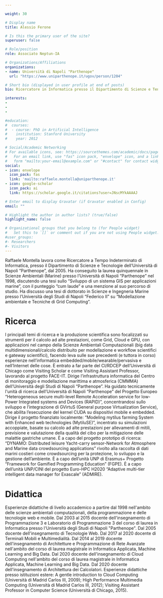 ```yaml
---

weight: 30

# Display name
title: Alessio Ferone

# Is this the primary user of the site?
superuser: false

# Role/position
role: Associato Neptun-IA

# Organizations/Affiliations
organizations:
- name: Università di Napoli "Parthenope"
  url: "https://www.uniparthenope.it/ugov/person/1204"

# Short bio (displayed in user profile at end of posts)
bio: Ricercatore in Informatica presso il Dipartimento di Scienze e Tencologie dell'Università degli Studi di Napoli "Parthenope". Direttore del Laboratorio di Ricerca High Performance Computing SmartLab (HPSCSmartLab). Responsabile della Research Computing Facilities (RCF) del Dipartimento di Scienze e Tecnologie).

interests:
-
-
-

#education:
#  courses:
#  - course: PhD in Artificial Intelligence
#    institution: Stanford University
#    year: 2012

# Social/Academic Networking
# For available icons, see: https://sourcethemes.com/academic/docs/page-builder/#icons
#   For an email link, use "fas" icon pack, "envelope" icon, and a link in the
#   form "mailto:your-email@example.com" or "#contact" for contact widget.
social:
- icon: envelope
  icon_pack: fas
  link: 'mailto:raffaele.montella@uniparthenope.it'
- icon: google-scholar
  icon_pack: ai
  link: https://scholar.google.it/citations?user=JNscMYkAAAAJ

# Enter email to display Gravatar (if Gravatar enabled in Config)
email: ""

# Highlight the author in author lists? (true/false)
highlight_name: false

# Organizational groups that you belong to (for People widget)
#   Set this to `[]` or comment out if you are not using People widget.
#user_groups:
#- Researchers
#- Visitors
---
```


Raffaele Montella lavora come Ricercatore a Tempo Indeterminato di Informatica, presso il Dipartimento di Scienze e Tecnologie dell’Università di Napoli “Parthenope”, dal 2005.
Ha conseguito la laurea quinquennale in Scienze Ambientali (Marine) presso l’Università di Napoli “Parthenope” nel 1998, discutendo una tesi sullo “Sviluppo di un sistema GIS per applicazioni marine”, con il punteggio “cum laude” e una menzione al suo percorso di studio.
Ha discusso una tesi di dottorato in Scienze e Ingegneria Marine presso l’Università degli Studi di Napoli “Federico II” su “Modellazione ambientale e Tecniche di Grid Computing”.

# Ricerca
I principali temi di ricerca e la produzione scientifica sono focalizzati su strumenti per il calcolo ad alte prestazioni, come Grid, Cloud e GPU, con applicazioni nel campo della Scienze Ambientali Computazionali (big data multidimensionali/calcolo distribuito per modellazione e workflow scientifici e gateway scientifici), facendo leva sulle sue precedenti (e tuttora in corso) esperienze nell’informatica embedded/mobile/wearable/pervasiva e nell’Internet delle cose.
È entrato a far parte del CI/RDCEP dell’Università di Chicago come Visiting Scholar e come Visiting Assistant Professor, lavorando al progetto FACE-IT.
Dirige l’infrastruttura informatica del Centro di monitoraggio e modellazione marittima e atmosferica (CMMMA) dell’Università degli Studi di Napoli “Parthenope”.
Ha guidato tecnicamente l'unità di ricerca dell’Università di Napoli “Parthenope” del Progetto Europeo “Heterogeneous secure multi-level Remote Acceleration service for low-Power Integrated systems and Devices (RAPID)”, concentrandosi sullo sviluppo e l’integrazione di GVirtuS (General purpose Virtualization Service), che abilita l’esecuzione del kernel CUDA su dispositivi mobile e embedded.
Dirige il progetto finanziato localmente: “Modeling mytilus farming System with Enhanced web technologies (MytiluSE)”, incentrato su simulazioni accoppiate, basate su calcolo ad alte prestazioni per allevamenti di mitili, previsione e valutazione della qualità del cibo per la mitigazione delle malattie gastriche umane.
È a capo del progetto prototipo di ricerca: “DYNAMO: Distributed leisure Yacht-carry sensor-Network for Atmosphere and Marine data crowdsourcing applications” rivolto alla raccolta di dati marini costieri come crowdsourcing per la protezione, lo sviluppo e la gestione dell’ambiente.
È a capo dell’unità UNP di Erasmus+ Progetto “Framework for Gamified Programming Education” (FGPE).
È a capo dell’unità UNP/CINI del progetto Euro-HPC H2020 “Adaptive multi-tier intelligent data manager for Exascale” (ADMIRE).

# Didattica
Esperienze didattiche di livello accademico a partire dal 1998 nell'ambito delle scienze ambientali computazionali, della programmazione e delle tecnologie web e mobile.
Dal 2003 al 2015 docente dell'insegnamento di Programmazione 3 e Laboratorio di Programmazione 3 del corso di laurea in Informatica presso l'Università degli Studi di Napoli "Parthenope".
Dal 2005 docente dell'insegnamento di Tecnologie Web.
Dal 2017 al 2020 docente di Terminali Mobili e Multimedialità.
Dal 2014 al 2019 docente dell'insegnamento di Architetture e Programmazione di Rete Avanzate nell'ambito del corso di laurea magistrale in Informatica Applicata, Machine Learning and Big Data.
Dal 2020 docente dell'insegnamento di Cloud Computing nell'ambito del corso di laurea magistrale in Informatica Applicata, Machine Learning and Big Data.
Dal 2020 docente dell'insegnamento di Architettura dei Calcolatori.
Esperienze didattiche presso istituzioni estere: A gentle introduction to Cloud Computing (Università di Madrid Carlos III, 2009); High Performance Multimedia Computing (Università di Madrid Carlos III, 2012); Visiting Assistant Professor in Computer Science (Università di Chicago, 2015).
